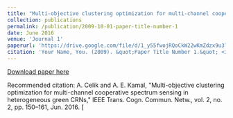 ```yaml
---
title: "Multi-objective clustering optimization for multi-channel cooperative spectrum sensing in heterogeneous green CRNs"
collection: publications
permalink: /publication/2009-10-01-paper-title-number-1
date: June 2016
venue: 'Journal 1'
paperurl: 'https://drive.google.com/file/d/1_y55fwojRQoCkW22wKmZdzx9u3lWg8Mr/view?usp=sharing'
citation: 'Your Name, You. (2009). &quot;Paper Title Number 1.&quot; <i>Journal 1</i>. 1(1).'
---
```


[Download paper here](http://academicpages.github.io/files/paper1.pdf)

Recommended citation: A. Celik and A. E. Kamal, "Multi-objective clustering optimization for multi-channel cooperative spectrum sensing in heterogeneous green CRNs," IEEE Trans. Cogn. Commun. Netw., vol. 2, no. 2, pp. 150–161, Jun. 2016. [
